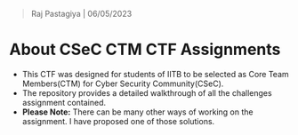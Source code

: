 > Raj Pastagiya | 06/05/2023

# About CSeC CTM CTF Assignments
- This CTF was designed for students of IITB to be selected as Core Team Members(CTM) for Cyber Security Community(CSeC).
- The repository provides a detailed walkthrough of all the challenges assignment contained.
- **Please Note:** There can be many other ways of working on the assignment. I have proposed one of those solutions.
